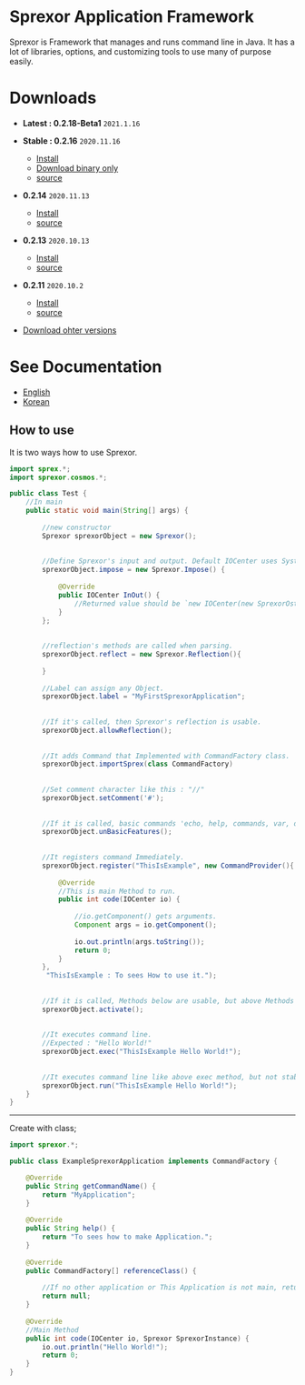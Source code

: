 # Sprexor Application Framework
Sprexor is Framework that manages and runs command line in Java.
It has a lot of libraries, options, and customizing tools to use many of purpose easily.

# Downloads
- **Latest : 0.2.18-Beta1** `2021.1.16`


- **Stable : 0.2.16** `2020.11.16`
    + [Install](https://github.com/PiCoPress/Sprexor/releases/download/0.2.16/Sprexor.0.2.16-full.jar)
    + [Download binary only](https://github.com/PiCoPress/Sprexor/releases/download/0.2.16/Sprexor.0.2.16.binary.jar)
    + [source](https://github.com/PiCoPress/Sprexor/archive/0.2.16.zip)
    
    
- **0.2.14** `2020.11.13`
    + [Install](https://github.com/PiCoPress/Sprexor/releases/download/0.2.14a/Sprexor.0.2.14.jar)
    + [source](https://github.com/PiCoPress/Sprexor/archive/0.2.14a.zip)
    
    
- **0.2.13** `2020.10.13`
    + [Install](https://github.com/PiCoPress/Sprexor/releases/download/0.2.13/Sprexor.0.2.13.jar)
    + [source](https://github.com/PiCoPress/Sprexor/archive/0.2.13.zip)


- **0.2.11** `2020.10.2`
    + [Install](https://github.com/PiCoPress/Sprexor/releases/download/0.2.11/Sprexor.0.2.11.jar)
    + [source](https://github.com/PiCoPress/Sprexor/archive/0.2.11.zip)


- [Download ohter versions](./docs/other.md)


# See Documentation
- [English](./docs/docs_en.md)
- [Korean](./docs/docs_kr.md)


## How to use 
It is two ways how to use Sprexor.

```java
import sprex.*;
import sprexor.cosmos.*;

public class Test {
	//In main
	public static void main(String[] args) {
		
		//new constructor
		Sprexor sprexorObject = new Sprexor();
		
		
		//Define Sprexor's input and output. Default IOCenter uses System.in and System.out
		sprexorObject.impose = new Sprexor.Impose() {
			
			@Override
			public IOCenter InOut() {
				//Returned value should be `new IOCenter(new SprexorOstream(lambda), new SprexorIstream())`
			}
		};
		
		
		//reflection's methods are called when parsing.
		sprexorObject.reflect = new Sprexor.Reflection(){
			
		}
		
		//Label can assign any Object.
		sprexorObject.label = "MyFirstSprexorApplication";
		
		
		//If it's called, then Sprexor's reflection is usable.
		sprexorObject.allowReflection();
		
		
		//It adds Command that Implemented with CommandFactory class.
		sprexorObject.importSprex(class CommandFactory)
		
		
		//Set comment character like this : "//"
		sprexorObject.setComment('#');
		
		
		//If it is called, basic commands 'echo, help, commands, var, delete' is not provided.
		sprexorObject.unBasicFeatures();
		
		
		//It registers command Immediately.
		sprexorObject.register("ThisIsExample", new CommandProvider(){ 
			
			@Override
			//This is main Method to run.
			public int code(IOCenter io) {
				
				//io.getComponent() gets arguments.
				Component args = io.getComponent();
				
				io.out.println(args.toString());
				return 0;
			}
		},
		 "ThisIsExample : To sees How to use it.");
		
		
		//If it is called, Methods below are usable, but above Methods are blocked to use.
		sprexorObject.activate();
		
		
		//It executes command line. 
		//Expected : "Hello World!"
		sprexorObject.exec("ThisIsExample Hello World!");
		
		
		//It executes command line like above exec method, but not stable.
		sprexorObject.run("ThisIsExample Hello World!");
	}
}
```

---
Create with class;

```java
import sprexor.*;

public class ExampleSprexorApplication implements CommandFactory {

	@Override
	public String getCommandName() {
		return "MyApplication";
	}
	
	@Override
	public String help() {
		return "To sees how to make Application.";
	}
	
	@Override
	public CommandFactory[] referenceClass() {
		
		//If no other application or This Application is not main, returned value can null.
		return null;
	}
	
	@Override
	//Main Method
	public int code(IOCenter io, Sprexor SprexorInstance) {
		io.out.println("Hello World!");
		return 0;
	}
}
```